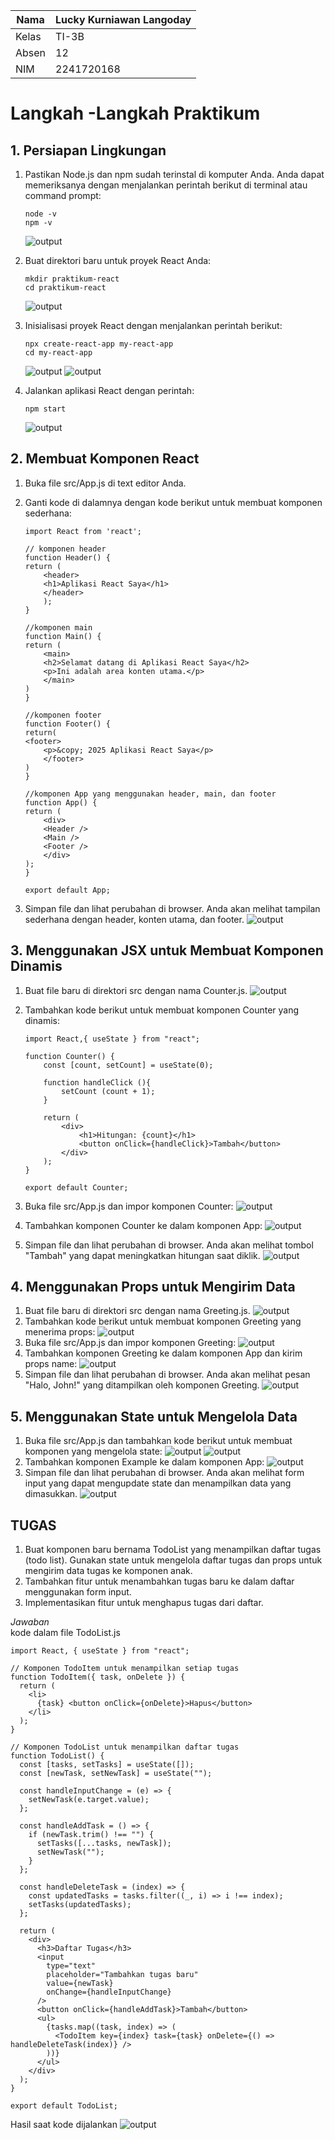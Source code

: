 | Nama  | Lucky Kurniawan Langoday |
| ----- | ------------------------ |
| Kelas | TI-3B                    |
| Absen | 12                       |
| NIM   | 2241720168               |

# Langkah -Langkah Praktikum

## 1. Persiapan Lingkungan

1. Pastikan Node.js dan npm sudah terinstal di komputer Anda. Anda dapat memeriksanya dengan menjalankan perintah berikut di terminal atau command prompt:

   ```
   node -v
   npm -v
   ```

   ![output](image1.png)

2. Buat direktori baru untuk proyek React Anda:

   ```
   mkdir praktikum-react
   cd praktikum-react
   ```

   ![output](image.png)

3. Inisialisasi proyek React dengan menjalankan perintah berikut:
   ```
   npx create-react-app my-react-app
   cd my-react-app
   ```
   ![output](image-1.png)
   ![output](image-2.png)
4. Jalankan aplikasi React dengan perintah:
   ```
   npm start
   ```
   ![output](image-3.png)

## 2. Membuat Komponen React

1. Buka file src/App.js di text editor Anda.
2. Ganti kode di dalamnya dengan kode berikut untuk membuat komponen sederhana:

   ```
   import React from 'react';

   // komponen header
   function Header() {
   return (
       <header>
       <h1>Aplikasi React Saya</h1>
       </header>
       );
   }

   //komponen main
   function Main() {
   return (
       <main>
       <h2>Selamat datang di Aplikasi React Saya</h2>
       <p>Ini adalah area konten utama.</p>
       </main>
   )
   }

   //komponen footer
   function Footer() {
   return(
   <footer>
       <p>&copy; 2025 Aplikasi React Saya</p>
       </footer>
   )
   }

   //komponen App yang menggunakan header, main, dan footer
   function App() {
   return (
       <div>
       <Header />
       <Main />
       <Footer />
       </div>
   );
   }

   export default App;
   ```

3. Simpan file dan lihat perubahan di browser. Anda akan melihat tampilan sederhana dengan header, konten utama, dan footer.
   ![output](image-4.png)

## 3. Menggunakan JSX untuk Membuat Komponen Dinamis

1. Buat file baru di direktori src dengan nama Counter.js.
   ![output](image-5.png)
2. Tambahkan kode berikut untuk membuat komponen Counter yang dinamis:

   ```
   import React,{ useState } from "react";

   function Counter() {
       const [count, setCount] = useState(0);

       function handleClick (){
           setCount (count + 1);
       }

       return (
           <div>
               <h1>Hitungan: {count}</h1>
               <button onClick={handleClick}>Tambah</button>
           </div>
       );
   }

   export default Counter;
   ```

3. Buka file src/App.js dan impor komponen Counter:
   ![output](image-6.png)
4. Tambahkan komponen Counter ke dalam komponen App:
   ![output](image-7.png)
5. Simpan file dan lihat perubahan di browser. Anda akan melihat tombol "Tambah" yang dapat meningkatkan hitungan saat diklik.
   ![output](image-8.png)

## 4. Menggunakan Props untuk Mengirim Data

1. Buat file baru di direktori src dengan nama Greeting.js.
   ![output](image-9.png)
2. Tambahkan kode berikut untuk membuat komponen Greeting yang menerima props:
   ![output](image-12.png)
3. Buka file src/App.js dan impor komponen Greeting:
   ![output](image-10.png)
4. Tambahkan komponen Greeting ke dalam komponen App dan kirim props name:
   ![output](image-11.png)
5. Simpan file dan lihat perubahan di browser. Anda akan melihat pesan "Halo, John!" yang ditampilkan oleh komponen Greeting.
   ![output](image-13.png)

## 5. Menggunakan State untuk Mengelola Data

1. Buka file src/App.js dan tambahkan kode berikut untuk membuat komponen yang mengelola state:
   ![output](image-16.png)
   ![output](image-17.png)
2. Tambahkan komponen Example ke dalam komponen App:
   ![output](image-15.png)
3. Simpan file dan lihat perubahan di browser. Anda akan melihat form input yang dapat mengupdate state dan menampilkan data yang dimasukkan.
   ![output](image-14.png)

## TUGAS
1. Buat komponen baru bernama TodoList yang menampilkan daftar tugas (todo list). Gunakan state untuk mengelola daftar tugas dan props untuk mengirim data tugas ke komponen anak.
2. Tambahkan fitur untuk menambahkan tugas baru ke dalam daftar menggunakan form input.
3. Implementasikan fitur untuk menghapus tugas dari daftar.

_Jawaban_ <br>
kode dalam file TodoList.js
```
import React, { useState } from "react";

// Komponen TodoItem untuk menampilkan setiap tugas
function TodoItem({ task, onDelete }) {
  return (
    <li>
      {task} <button onClick={onDelete}>Hapus</button>
    </li>
  );
}

// Komponen TodoList untuk menampilkan daftar tugas
function TodoList() {
  const [tasks, setTasks] = useState([]);
  const [newTask, setNewTask] = useState("");

  const handleInputChange = (e) => {
    setNewTask(e.target.value);
  };

  const handleAddTask = () => {
    if (newTask.trim() !== "") {
      setTasks([...tasks, newTask]);
      setNewTask("");
    }
  };

  const handleDeleteTask = (index) => {
    const updatedTasks = tasks.filter((_, i) => i !== index);
    setTasks(updatedTasks);
  };

  return (
    <div>
      <h3>Daftar Tugas</h3>
      <input
        type="text"
        placeholder="Tambahkan tugas baru"
        value={newTask}
        onChange={handleInputChange}
      />
      <button onClick={handleAddTask}>Tambah</button>
      <ul>
        {tasks.map((task, index) => (
          <TodoItem key={index} task={task} onDelete={() => handleDeleteTask(index)} />
        ))}
      </ul>
    </div>
  );
}

export default TodoList;
```
Hasil saat kode dijalankan
![output](image-18.png)